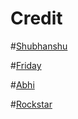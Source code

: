 # Credit

#[Shubhanshu](https://t.me/Shubhanshutya)

#[Friday](https://t.me/OpFriDa)

#[Abhi](https://t.me/VEXERA_MUSICS)

#[Rockstar](https://t.me/ROCKSTAR_XDD)
